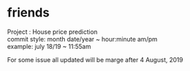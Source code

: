 # friends</br>
Project : House price prediction</br>
commit style: month date/year ~ hour:minute am/pm</br>
	example: july 18/19 ~ 11:55am</br>

For some issue all updated will be marge after 4 August, 2019</br>



